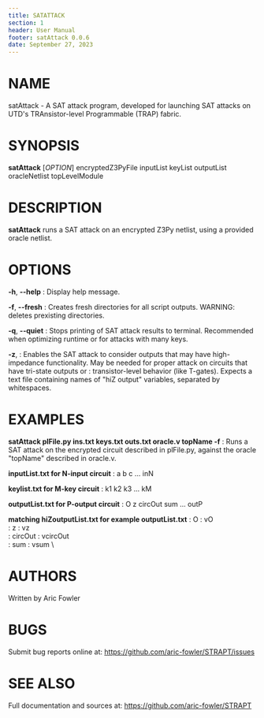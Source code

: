 ```yaml
---
title: SATATTACK
section: 1
header: User Manual
footer: satAttack 0.0.6
date: September 27, 2023
---
```


# NAME
satAttack - A SAT attack program, developed for launching SAT attacks on UTD's TRAnsistor-level Programmable (TRAP) fabric.

# SYNOPSIS
**satAttack** [*OPTION*] encryptedZ3PyFile inputList keyList outputList oracleNetlist topLevelModule

# DESCRIPTION
**satAttack** runs a SAT attack on an encrypted Z3Py netlist, using a provided oracle netlist.

# OPTIONS
**-h**, **--help**
: Display help message.

**-f**, **--fresh**
: Creates fresh directories for all script outputs. WARNING: deletes prexisting directories.

**-q**, **--quiet**
: Stops printing of SAT attack results to terminal. Recommended when optimizing runtime or for attacks with many keys.

**-z**,
: Enables the SAT attack to consider outputs that may have high-impedance functionality. May be needed for proper attack on circuits that have tri-state outputs or 
: transistor-level behavior (like T-gates). Expects a text file containing names of "hiZ output" variables, separated by whitespaces.

# EXAMPLES
**satAttack plFile.py ins.txt keys.txt outs.txt oracle.v topName -f**
: Runs a SAT attack on the encrypted circuit described in plFile.py, against the oracle "topName" described in oracle.v.

**inputList.txt for N-input circuit**
: a b c ... inN

**keylist.txt for M-key circuit**
: k1 k2 k3 ... kM

**outputList.txt for P-output circuit**
: O z circOut sum ... outP

**matching hiZoutputList.txt for example outputList.txt**
: O         : vO \
: z         : vz \
: circOut   : vcircOut \
: sum       : vsum \

# AUTHORS
Written by Aric Fowler

# BUGS
Submit bug reports online at: <https://github.com/aric-fowler/STRAPT/issues>

# SEE ALSO
Full documentation and sources at: <https://github.com/aric-fowler/STRAPT>